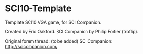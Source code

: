 # SCI10-Template
Template SCI10 VGA game, for SCI Companion.

Created by Eric Oakford. SCI Companion by Philip Fortier (troflip).

Original forum thread: (to be added) SCI Companion: http://scicompanion.com/
